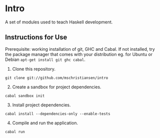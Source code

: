 Intro
=====

A set of modules used to teach Haskell development.


Instructions for Use
--------------------
Prerequisite: working installation of git, GHC and Cabal. If not installed, try the package manager that comes with your distribution eg. for Ubuntu or Debian `apt-get install git ghc cabal`.

1. Clone this repository.
```
git clone git://github.com/mschristiansen/intro
```

2. Create a sandbox for project dependencies.
```
cabal sandbox init
```

3. Install project dependencies.
```
cabal install --dependencies-only --enable-tests
```

4. Compile and run the application.
```
cabal run
```
